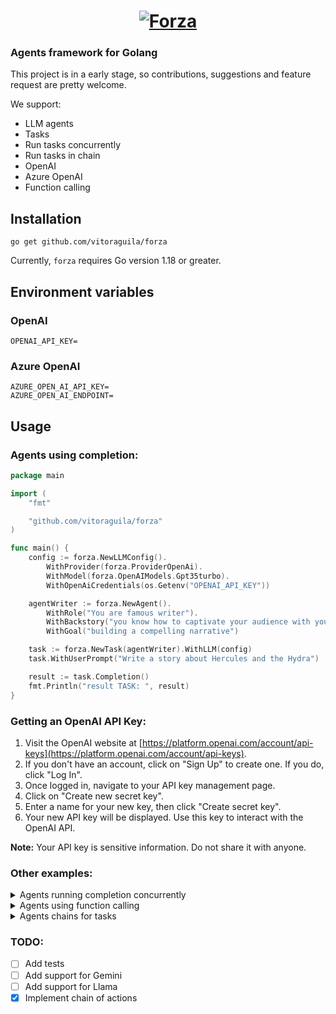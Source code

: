 <a href="https://flutter.dev/">
  <h1 align="center">
    <picture>
      <source media="(prefers-color-scheme: dark)" srcset="https://github.com/vitoraguila/forza/blob/master/assets/forza_logo.png?raw=true">
      <img alt="Forza" src="https://github.com/vitoraguila/forza/blob/master/assets/forza_logo.png?raw=true">
    </picture>
  </h1>
</a>

### Agents framework for Golang

This project is in a early stage, so contributions, suggestions and feature request are pretty welcome.

We support: 

* LLM agents
* Tasks
* Run tasks concurrently
* Run tasks in chain
* OpenAI
* Azure OpenAI
* Function calling

## Installation

```
go get github.com/vitoraguila/forza
```
Currently, `forza` requires Go version 1.18 or greater.

## Environment variables

### OpenAI
```.env
OPENAI_API_KEY=
```

### Azure OpenAI
```.env
AZURE_OPEN_AI_API_KEY=
AZURE_OPEN_AI_ENDPOINT=
```

## Usage

### Agents using completion:

```go
package main

import (
	"fmt"

	"github.com/vitoraguila/forza"
)

func main() {
	config := forza.NewLLMConfig().
		WithProvider(forza.ProviderOpenAi).
		WithModel(forza.OpenAIModels.Gpt35turbo).
		WithOpenAiCredentials(os.Getenv("OPENAI_API_KEY"))

	agentWriter := forza.NewAgent().
		WithRole("You are famous writer").
		WithBackstory("you know how to captivate your audience with your words. You have a gift for storytelling and creating magical worlds with your imagination. You are known for your enchanting tales that transport readers to far-off lands and spark their imagination.").
		WithGoal("building a compelling narrative")

	task := forza.NewTask(agentWriter).WithLLM(config)
	task.WithUserPrompt("Write a story about Hercules and the Hydra")

	result := task.Completion()
	fmt.Println("result TASK: ", result)
}


```

### Getting an OpenAI API Key:

1. Visit the OpenAI website at [https://platform.openai.com/account/api-keys](https://platform.openai.com/account/api-keys).
2. If you don't have an account, click on "Sign Up" to create one. If you do, click "Log In".
3. Once logged in, navigate to your API key management page.
4. Click on "Create new secret key".
5. Enter a name for your new key, then click "Create secret key".
6. Your new API key will be displayed. Use this key to interact with the OpenAI API.

**Note:** Your API key is sensitive information. Do not share it with anyone.

### Other examples:

<details>
<summary>Agents running completion concurrently</summary>

```go
package main

import (
	"fmt"

	"github.com/vitoraguila/forza"
)

func main() {
	config := forza.NewLLMConfig().
		WithProvider(forza.ProviderOpenAi).
		WithModel(forza.OpenAIModels.Gpt35turbo).
		WithOpenAiCredentials(os.Getenv("OPENAI_API_KEY"))

	marketAnalystAgent := forza.NewAgent().
		WithRole("Lead Market Analyst at a premier digital marketing firm").
		WithBackstory("you specialize in dissecting online business landscapes. Conduct amazing analysis of the products and competitors").
		WithGoal("providing in-depth insights to guide marketing strategies")

	task1 := forza.NewTask(marketAnalystAgent).WithLLM(config)
	task1.WithUserPrompt("Give me a full report about the market of electric cars in the US.")

	contentCreatorAgent := forza.NewAgent().
		WithRole("Creative Content Creator at a top-tier digital marketing agency").
		WithBackstory("you excel in crafting narratives that resonate with audiences on social media. Your expertise lies in turning marketing strategies into engaging stories and visual content that capture attention and inspire action").
		WithGoal("Generate a creative social media post for a new line of eco-friendly products")

	task2 := forza.NewTask(contentCreatorAgent).WithLLM(config)
	task2.WithUserPrompt("Generate a creative social media post for a new line of eco-friendly products.")

	// RUNNING ALL CONCURRENTLY
	f := forza.NewPipeline()

	f.AddTasks(task1.Completion, task2.Completion)
	result := f.RunConcurrently()

	fmt.Println("result TASK1: ", result[0])
	fmt.Println("-----------------")
	fmt.Println("result TASK2: ", result[1])
}

```
</details>

<details>
<summary>Agents using function calling</summary>

```go
package main

import (
	"encoding/json"
	"fmt"

	"github.com/vitoraguila/forza"
)

type UserParams struct {
	UserId string `json:"userId" required:"true"`
}

func getUserId(params string) string {
	fmt.Println("params: ", params)
	var UserParams UserParams
	err := json.Unmarshal([]byte(params), &UserParams)
	if err != nil {
		panic(err)
	}

	// place any logic here

	return fmt.Sprintf("Answer the exact phrase 'The user id is %s'", UserParams.UserId)
}

func main() {
	config := forza.NewLLMConfig().
		WithProvider(forza.ProviderOpenAi).
		WithModel(forza.OpenAIModels.Gpt35turbo).
		WithOpenAiCredentials(os.Getenv("OPENAI_API_KEY"))

	agentSpecialist := forza.NewAgent().
		WithRole("Specialist").
		WithBackstory("you are a specialist").
		WithGoal("you are a specialist")

	funcCallingParams := forza.NewFunction(
		forza.WithProperty("userId", "user id description", true),
	)

	task := forza.NewTask(agentSpecialist).WithLLM(config)
	task.WithUserPrompt("My name is robert and my user id is 3434")
	task.AddFunctions("get_user_id", "user will provide an userId, identify and get this userId", funcCallingParams, getUserId)

	result := task.Completion()
	fmt.Println("result TASK: ", result)
}

```
</details>

<details>
<summary>Agents chains for tasks</summary>

```go
package main

import (
	"fmt"

	"github.com/vitoraguila/forza"
)

func main() {
	config := forza.NewLLMConfig().
		WithProvider(forza.ProviderOpenAi).
		WithModel(forza.OpenAIModels.Gpt35turbo).
		WithOpenAiCredentials(os.Getenv("OPENAI_API_KEY"))	
		
	marketAnalystAgent := forza.NewAgent()
	marketAnalystAgent.
		WithRole("Lead Market Analyst at a premier digital marketing firm").
		WithBackstory("you specialize in dissecting online business landscapes. Conduct amazing analysis of the products and competitors").
		WithGoal("providing in-depth insights to guide marketing strategies")

	task1 := forza.NewTask(marketAnalystAgent).WithLLM(config)
	task1.WithUserPrompt("Give me a full report about the market of electric cars in the US.")

	contentCreatorAgent := forza.NewAgent()
	contentCreatorAgent.
		WithRole("Creative Content Creator at a top-tier digital marketing agency").
		WithBackstory("you excel in crafting narratives that resonate with audiences on social media. Your expertise lies in turning marketing strategies into engaging stories and visual content that capture attention and inspire action").
		WithGoal("Generate a creative social media post for a new line of eco-friendly products")

	task2 := forza.NewTask(contentCreatorAgent).WithLLM(config)
	task2.WithUserPrompt("Generate a creative social media post for a new line of eco-friendly products.")

	f := forza.NewPipeline()
	chain := f.CreateChain(task1.Completion, task2.Completion)

	fmt.Println("Chain result: ", chain())
}

```
</details>

### TODO:

- [ ] Add tests
- [ ] Add support for Gemini
- [ ] Add support for Llama
- [x] Implement chain of actions
